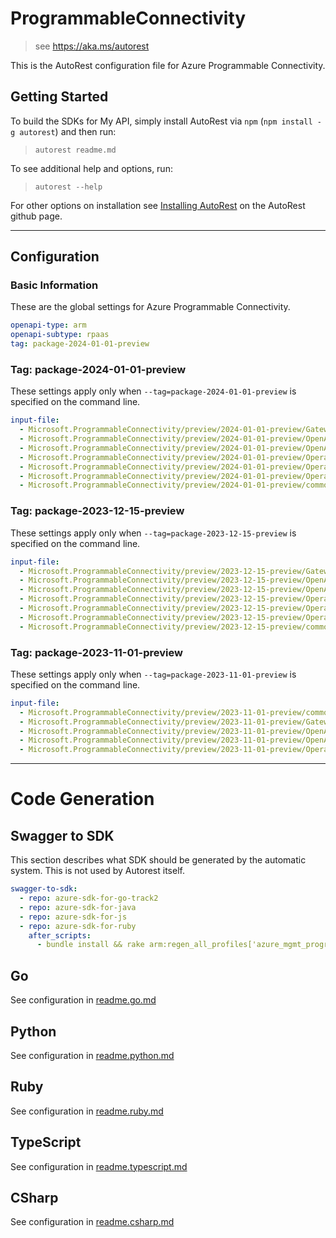 # ProgrammableConnectivity

> see https://aka.ms/autorest

This is the AutoRest configuration file for Azure Programmable Connectivity.

## Getting Started

To build the SDKs for My API, simply install AutoRest via `npm` (`npm install -g autorest`) and then run:

> `autorest readme.md`

To see additional help and options, run:

> `autorest --help`

For other options on installation see [Installing AutoRest](https://aka.ms/autorest/install) on the AutoRest github page.

---

## Configuration

### Basic Information

These are the global settings for Azure Programmable Connectivity.

```yaml
openapi-type: arm
openapi-subtype: rpaas
tag: package-2024-01-01-preview
```

### Tag: package-2024-01-01-preview

These settings apply only when `--tag=package-2024-01-01-preview` is specified on the command line.

```yaml $(tag) == 'package-2024-01-01-preview'
input-file:
  - Microsoft.ProgrammableConnectivity/preview/2024-01-01-preview/Gateways.json
  - Microsoft.ProgrammableConnectivity/preview/2024-01-01-preview/OpenApiGatewayOfferings.json
  - Microsoft.ProgrammableConnectivity/preview/2024-01-01-preview/OpenApiGateways.json
  - Microsoft.ProgrammableConnectivity/preview/2024-01-01-preview/OperatorConnections.json
  - Microsoft.ProgrammableConnectivity/preview/2024-01-01-preview/OperatorOfferings.json
  - Microsoft.ProgrammableConnectivity/preview/2024-01-01-preview/Operations.json
  - Microsoft.ProgrammableConnectivity/preview/2024-01-01-preview/common.json
```

### Tag: package-2023-12-15-preview

These settings apply only when `--tag=package-2023-12-15-preview` is specified on the command line.

```yaml $(tag) == 'package-2023-12-15-preview'
input-file:
  - Microsoft.ProgrammableConnectivity/preview/2023-12-15-preview/Gateways.json
  - Microsoft.ProgrammableConnectivity/preview/2023-12-15-preview/OpenApiGatewayOfferings.json
  - Microsoft.ProgrammableConnectivity/preview/2023-12-15-preview/OpenApiGateways.json
  - Microsoft.ProgrammableConnectivity/preview/2023-12-15-preview/OperatorConnections.json
  - Microsoft.ProgrammableConnectivity/preview/2023-12-15-preview/OperatorOfferings.json
  - Microsoft.ProgrammableConnectivity/preview/2023-12-15-preview/Operations.json
  - Microsoft.ProgrammableConnectivity/preview/2023-12-15-preview/common.json
```

### Tag: package-2023-11-01-preview

These settings apply only when `--tag=package-2023-11-01-preview` is specified on the command line.

```yaml $(tag) == 'package-2023-11-01-preview'
input-file:
  - Microsoft.ProgrammableConnectivity/preview/2023-11-01-preview/common.json
  - Microsoft.ProgrammableConnectivity/preview/2023-11-01-preview/Gateways.json
  - Microsoft.ProgrammableConnectivity/preview/2023-11-01-preview/OpenApiGateways.json
  - Microsoft.ProgrammableConnectivity/preview/2023-11-01-preview/OpenApiGatewayOfferings.json
  - Microsoft.ProgrammableConnectivity/preview/2023-11-01-preview/Operations.json
```

---

# Code Generation

## Swagger to SDK

This section describes what SDK should be generated by the automatic system.
This is not used by Autorest itself.

``` yaml $(swagger-to-sdk)
swagger-to-sdk:
  - repo: azure-sdk-for-go-track2
  - repo: azure-sdk-for-java
  - repo: azure-sdk-for-js
  - repo: azure-sdk-for-ruby
    after_scripts:
      - bundle install && rake arm:regen_all_profiles['azure_mgmt_programmable_connectivity']
```

## Go

See configuration in [readme.go.md](./readme.go.md)

## Python

See configuration in [readme.python.md](./readme.python.md)

## Ruby

See configuration in [readme.ruby.md](./readme.ruby.md)

## TypeScript

See configuration in [readme.typescript.md](./readme.typescript.md)

## CSharp

See configuration in [readme.csharp.md](./readme.csharp.md)
